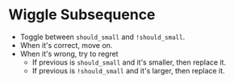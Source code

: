# Wiggle Subsequence

* Toggle between `should_small` and `!should_small`.
* When it's correct, move on.
* When it's wrong, try to regret
  * If previous is `should_small` and it's smaller, then replace it.
  * If previous is `!should_small` and it's larger, then replace it.
